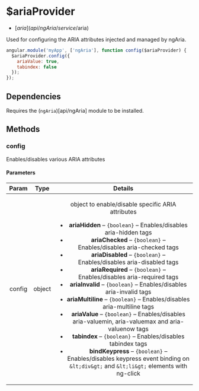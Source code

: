 



# $ariaProvider


* [$aria](api/ngAria/service/$aria)








Used for configuring the ARIA attributes injected and managed by ngAria.

```js
angular.module('myApp', ['ngAria'], function config($ariaProvider) {
  $ariaProvider.config({
    ariaValue: true,
    tabindex: false
  });
});
```

## Dependencies
Requires the (<code>ngAria</code>)[api/ngAria] module to be installed.







  




## Methods
### config
Enables/disables various ARIA attributes


#### Parameters

| Param | Type | Details |
| :--: | :--: | :--: |
| config | object | <p>object to enable/disable specific ARIA attributes</p> <ul> <li><strong>ariaHidden</strong> – <code>{boolean}</code> – Enables/disables aria-hidden tags</li> <li><strong>ariaChecked</strong> – <code>{boolean}</code> – Enables/disables aria-checked tags</li> <li><strong>ariaDisabled</strong> – <code>{boolean}</code> – Enables/disables aria-disabled tags</li> <li><strong>ariaRequired</strong> – <code>{boolean}</code> – Enables/disables aria-required tags</li> <li><strong>ariaInvalid</strong> – <code>{boolean}</code> – Enables/disables aria-invalid tags</li> <li><strong>ariaMultiline</strong> – <code>{boolean}</code> – Enables/disables aria-multiline tags</li> <li><strong>ariaValue</strong> – <code>{boolean}</code> – Enables/disables aria-valuemin, aria-valuemax and aria-valuenow tags</li> <li><strong>tabindex</strong> – <code>{boolean}</code> – Enables/disables tabindex tags</li> <li><strong>bindKeypress</strong> – <code>{boolean}</code> – Enables/disables keypress event binding on <code>&amp;lt;div&amp;gt;</code> and <code>&amp;lt;li&amp;gt;</code> elements with ng-click</li> </ul>  |












